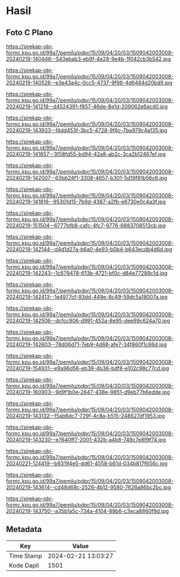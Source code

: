 # Hasil

## Foto C Plano

https://sirekap-obj-formc.kpu.go.id/99a7/pemilu/pdpr/15/09/04/20/03/1509042003008-20240219-140446--543ebab3-eb9f-4e28-9e4b-1f042cb3b542.jpg

https://sirekap-obj-formc.kpu.go.id/99a7/pemilu/pdpr/15/09/04/20/03/1509042003008-20240219-140526--e3e43a4c-0cc5-4737-9f96-4d6484d20bd9.jpg

https://sirekap-obj-formc.kpu.go.id/99a7/pemilu/pdpr/15/09/04/20/03/1509042003008-20240219-141218--d4524391-f857-46de-8e1d-209062e6acd0.jpg

https://sirekap-obj-formc.kpu.go.id/99a7/pemilu/pdpr/15/09/04/20/03/1509042003008-20240219-143933--f4dd453f-3bc5-4728-9f6c-7ba979c4a135.jpg

https://sirekap-obj-formc.kpu.go.id/99a7/pemilu/pdpr/15/09/04/20/03/1509042003008-20240219-141657--3f58fd55-bd94-42a8-ab2c-3ca2b12467ef.jpg

https://sirekap-obj-formc.kpu.go.id/99a7/pemilu/pdpr/15/09/04/20/03/1509042003008-20240219-142007--63bb24f1-3308-4657-b301-5d19f81b56c6.jpg

https://sirekap-obj-formc.kpu.go.id/99a7/pemilu/pdpr/15/09/04/20/03/1509042003008-20240219-141816--95301d15-7b9d-4387-a2fb-e6730e0c4a3f.jpg

https://sirekap-obj-formc.kpu.go.id/99a7/pemilu/pdpr/15/09/04/20/03/1509042003008-20240219-151504--6777bfb8-cafc-4fc7-9776-6883708513cb.jpg

https://sirekap-obj-formc.kpu.go.id/99a7/pemilu/pdpr/15/09/04/20/03/1509042003008-20240219-142144--d4d1d27a-b6a0-4e93-b0b4-b643ecdb4d6d.jpg

https://sirekap-obj-formc.kpu.go.id/99a7/pemilu/pdpr/15/09/04/20/03/1509042003008-20240219-142243--1c679478-613b-4721-bf0c-d84e77289c1d.jpg

https://sirekap-obj-formc.kpu.go.id/99a7/pemilu/pdpr/15/09/04/20/03/1509042003008-20240219-142413--1e4977cf-93dd-449e-8c49-59dc5a18007a.jpg

https://sirekap-obj-formc.kpu.go.id/99a7/pemilu/pdpr/15/09/04/20/03/1509042003008-20240219-142506--dcfcc906-d991-452a-8e95-dee99c624a70.jpg

https://sirekap-obj-formc.kpu.go.id/99a7/pemilu/pdpr/15/09/04/20/03/1509042003008-20240219-142603--78d06d71-7eb9-4d68-afe7-34f860f1c66d.jpg

https://sirekap-obj-formc.kpu.go.id/99a7/pemilu/pdpr/15/09/04/20/03/1509042003008-20240219-154931--e9a96d56-eb39-4b36-bdf8-e102c98c77cd.jpg

https://sirekap-obj-formc.kpu.go.id/99a7/pemilu/pdpr/15/09/04/20/03/1509042003008-20240219-160903--9d9f1b0e-2647-438e-9851-d9eb77b6edde.jpg

https://sirekap-obj-formc.kpu.go.id/99a7/pemilu/pdpr/15/09/04/20/03/1509042003008-20240219-143132--f5ab6dc7-729f-4c8a-b515-248627df1953.jpg

https://sirekap-obj-formc.kpu.go.id/99a7/pemilu/pdpr/15/09/04/20/03/1509042003008-20240219-143230--e7640ff7-2001-432b-a4b8-749c7e8f9f74.jpg

https://sirekap-obj-formc.kpu.go.id/99a7/pemilu/pdpr/15/09/04/20/03/1509042003008-20240221-124419--b83194e5-dd61-4558-b61d-034b817f656c.jpg

https://sirekap-obj-formc.kpu.go.id/99a7/pemilu/pdpr/15/09/04/20/03/1509042003008-20240219-143614--cd48d68c-2526-4b12-9580-7626a86bc2bc.jpg

https://sirekap-obj-formc.kpu.go.id/99a7/pemilu/pdpr/15/09/04/20/03/1509042003008-20240219-143750--a35b1a5c-734a-4104-89b6-c3eca8860f9d.jpg


## Metadata

| Key        | Value               |
| ---------- | ------------------- |
| Time Stamp | 2024-02-21 13:03:27 |
| Kode Dapil | 1501                |




